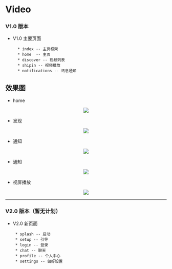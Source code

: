 # Video

### V1.0 版本

* V1.0 主要页面

        * index -- 主页框架
        * home  -- 主页
        * discover -- 视频列表
        * shipin -- 视频播放
        * notifications -- 讯息通知

## 效果图

* home  
<div align=center><img src="https://cdn.jsdelivr.net/gh/INJECTION-HOUSE/Video@main/static/home.png"/></div>

* 发现  
<div align=center><img src="https://cdn.jsdelivr.net/gh/INJECTION-HOUSE/Video@main/static/discover.png"/></div>

* 通知  
<div align=center><img src="https://cdn.jsdelivr.net/gh/INJECTION-HOUSE/Video@main/static/notifications.png"/></div>

* 通知  
<div align=center><img src="https://cdn.jsdelivr.net/gh/INJECTION-HOUSE/Video@main/static/notifications（1）.png"/></div>

* 视屏播放  
<div align=center><img src="https://cdn.jsdelivr.net/gh/INJECTION-HOUSE/Video@main/static/shipin.png"/></div>

***

### V2.0 版本（暂无计划）

* V2.0 新页面
	
       * splash -- 启动
       * setup -- 引导
       * login -- 登录
       * chat -- 聊天
       * profile -- 个人中心
       * settings -- 偏好设置